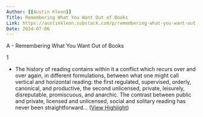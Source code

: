 ```yaml
---
Author: [[Austin Kleon]]
Title: Remembering What You Want Out of Books
Link: https://austinkleon.substack.com/p/remembering-what-you-want-out-of
Date: 2024-07-06
---
```

A - Remembering What You Want Out of Books

1
- The history of reading contains within it a conflict which recurs over and over again, in different formulations, between what one might call vertical and horizontal reading: the first regulated, supervised, orderly, canonical, and productive, the second unlicensed, private, leisurely, disreputable, promiscuous, and anarchic. The contrast between public and private, licensed and unlicensed, social and solitary reading has never been straightforward… ([View Highlight](https://read.readwise.io/read/01hh2qcqw7b6jw45ffa0a64g06))
